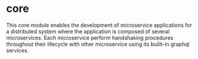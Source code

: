 # core
This core module enables the development of microservice applications for a distributed system where the application is composed of several microservices. Each microservice perform handshaking procedures throughout their lifecycle with other microservice using its builit-in graphql services.
